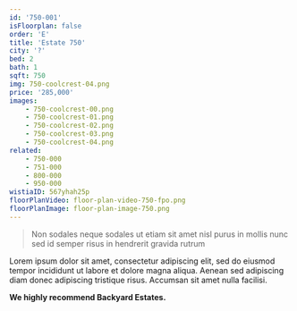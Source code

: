 ```yaml
---
id: '750-001'
isFloorplan: false
order: 'E'
title: 'Estate 750'
city: '?'
bed: 2
bath: 1
sqft: 750
img: 750-coolcrest-04.png
price: '285,000'
images:
    - 750-coolcrest-00.png
    - 750-coolcrest-01.png
    - 750-coolcrest-02.png
    - 750-coolcrest-03.png
    - 750-coolcrest-04.png
related:
    - 750-000
    - 751-000
    - 800-000
    - 950-000
wistiaID: 567yhah25p
floorPlanVideo: floor-plan-video-750-fpo.png
floorPlanImage: floor-plan-image-750.png
---
```


> Non sodales neque sodales ut etiam sit amet nisl purus in mollis nunc sed id semper risus in hendrerit gravida rutrum

Lorem ipsum dolor sit amet, consectetur adipiscing elit, sed do eiusmod tempor incididunt ut labore et dolore magna aliqua. Aenean sed adipiscing diam donec adipiscing tristique risus. Accumsan sit amet nulla facilisi.

**We highly recommend Backyard Estates.**
